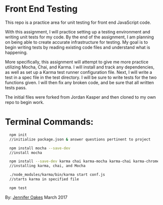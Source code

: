 # Front End Testing

This repo is a practice area for unit testing for front end JavaScript code.

With this assignment, I will practice setting up a testing environment and writing unit tests for my code. By the end of the assignment, I am planning on being able to create accurate infrastructure for testing. My goal is to begin writing tests by reading existing code files and understand what is happening.

More specifically, this assignment will attempt to give me more practice utilizing Mocha, Chai, and Karma. I will install and track any dependencies, as well as set up a Karma test runner configuration file. Next, I will write a test in a spec file in the test directory. I will be sure to write tests for the two functions given. I will then fix any broken code, and be sure that all written tests pass.

The initial files were forked from Jordan Kasper and then cloned to my own repo to begin work.

# Terminal Commands:
```sh
  npm init
  //initialize package.json & answer questions pertinent to project

  npm install mocha --save-dev
  //install mocha

  npm install --save-dev karma chai karma-mocha karma-chai karma-chrome-launcher
  //installing karma, chai, and Mocha

  ./node_modules/karma/bin/karma start conf.js
  //starts karma in specified file

  npm test
```

By: [Jennifer Oakes](https://github.com/jenniferoakes)
March 2017
